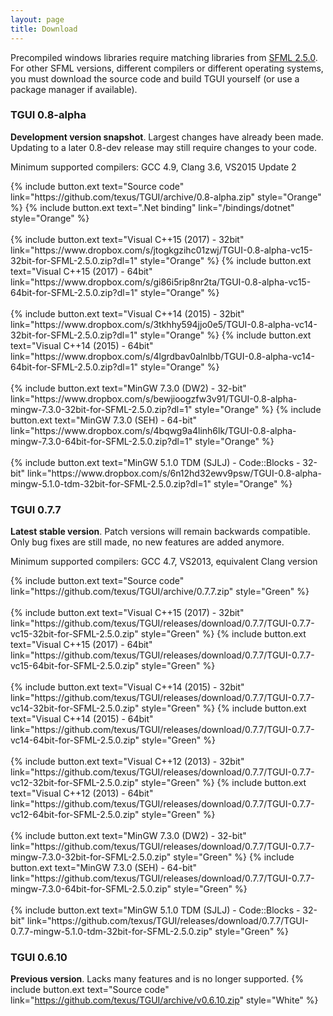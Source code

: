 ```yaml
---
layout: page
title: Download
---
```


Precompiled windows libraries require matching libraries from [SFML 2.5.0](https://www.sfml-dev.org/download/sfml/2.5.0/). For other SFML versions, different compilers or different operating systems, you must download the source code and build TGUI yourself (or use a package manager if available).


### TGUI 0.8-alpha
<b>Development version snapshot</b>. Largest changes have already been made. Updating to a later 0.8-dev release may still require changes to your code.

Minimum supported compilers: GCC 4.9, Clang 3.6, VS2015 Update 2
<p>
  {% include button.ext text="Source code" link="https://github.com/texus/TGUI/archive/0.8-alpha.zip" style="Orange" %}
  {% include button.ext text=".Net binding" link="/bindings/dotnet" style="Orange" %}<br><br>
  {% include button.ext text="Visual C++15 (2017) - 32bit" link="https://www.dropbox.com/s/jtogkgzihc01zwj/TGUI-0.8-alpha-vc15-32bit-for-SFML-2.5.0.zip?dl=1" style="Orange" %}
  {% include button.ext text="Visual C++15 (2017) - 64bit" link="https://www.dropbox.com/s/gi86i5rip8nr2ta/TGUI-0.8-alpha-vc15-64bit-for-SFML-2.5.0.zip?dl=1" style="Orange" %}<br><br>
  {% include button.ext text="Visual C++14 (2015) - 32bit" link="https://www.dropbox.com/s/3tkhhy594jjo0e5/TGUI-0.8-alpha-vc14-32bit-for-SFML-2.5.0.zip?dl=1" style="Orange" %}
  {% include button.ext text="Visual C++14 (2015) - 64bit" link="https://www.dropbox.com/s/4lgrdbav0alnlbb/TGUI-0.8-alpha-vc14-64bit-for-SFML-2.5.0.zip?dl=1" style="Orange" %}<br><br>
  {% include button.ext text="MinGW 7.3.0 (DW2) - 32-bit" link="https://www.dropbox.com/s/bewjioogzfw3v91/TGUI-0.8-alpha-mingw-7.3.0-32bit-for-SFML-2.5.0.zip?dl=1" style="Orange" %}
  {% include button.ext text="MinGW 7.3.0 (SEH) - 64-bit" link="https://www.dropbox.com/s/4bqwg9a4linh6lk/TGUI-0.8-alpha-mingw-7.3.0-64bit-for-SFML-2.5.0.zip?dl=1" style="Orange" %}<br><br>
  {% include button.ext text="MinGW 5.1.0 TDM (SJLJ) - Code::Blocks - 32-bit" link="https://www.dropbox.com/s/6n12hd32ewv9psw/TGUI-0.8-alpha-mingw-5.1.0-tdm-32bit-for-SFML-2.5.0.zip?dl=1" style="Orange" %}
</p>


### TGUI 0.7.7
<b>Latest stable version</b>. Patch versions will remain backwards compatible. Only bug fixes are still made, no new features are added anymore.

Minimum supported compilers: GCC 4.7, VS2013, equivalent Clang version
<p>
  {% include button.ext text="Source code" link="https://github.com/texus/TGUI/archive/0.7.7.zip" style="Green" %}<br><br>
  {% include button.ext text="Visual C++15 (2017) - 32bit" link="https://github.com/texus/TGUI/releases/download/0.7.7/TGUI-0.7.7-vc15-32bit-for-SFML-2.5.0.zip" style="Green" %}
  {% include button.ext text="Visual C++15 (2017) - 64bit" link="https://github.com/texus/TGUI/releases/download/0.7.7/TGUI-0.7.7-vc15-64bit-for-SFML-2.5.0.zip" style="Green" %}<br><br>
  {% include button.ext text="Visual C++14 (2015) - 32bit" link="https://github.com/texus/TGUI/releases/download/0.7.7/TGUI-0.7.7-vc14-32bit-for-SFML-2.5.0.zip" style="Green" %}
  {% include button.ext text="Visual C++14 (2015) - 64bit" link="https://github.com/texus/TGUI/releases/download/0.7.7/TGUI-0.7.7-vc14-64bit-for-SFML-2.5.0.zip" style="Green" %}<br><br>
  {% include button.ext text="Visual C++12 (2013) - 32bit" link="https://github.com/texus/TGUI/releases/download/0.7.7/TGUI-0.7.7-vc12-32bit-for-SFML-2.5.0.zip" style="Green" %}
  {% include button.ext text="Visual C++12 (2013) - 64bit" link="https://github.com/texus/TGUI/releases/download/0.7.7/TGUI-0.7.7-vc12-64bit-for-SFML-2.5.0.zip" style="Green" %}<br><br>
  {% include button.ext text="MinGW 7.3.0 (DW2) - 32-bit" link="https://github.com/texus/TGUI/releases/download/0.7.7/TGUI-0.7.7-mingw-7.3.0-32bit-for-SFML-2.5.0.zip" style="Green" %}
  {% include button.ext text="MinGW 7.3.0 (SEH) - 64-bit" link="https://github.com/texus/TGUI/releases/download/0.7.7/TGUI-0.7.7-mingw-7.3.0-64bit-for-SFML-2.5.0.zip" style="Green" %}<br><br>
  {% include button.ext text="MinGW 5.1.0 TDM (SJLJ) - Code::Blocks - 32-bit" link="https://github.com/texus/TGUI/releases/download/0.7.7/TGUI-0.7.7-mingw-5.1.0-tdm-32bit-for-SFML-2.5.0.zip" style="Green" %}
</p>


### TGUI 0.6.10
<b>Previous version</b>. Lacks many features and is no longer supported.
{% include button.ext text="Source code" link="https://github.com/texus/TGUI/archive/v0.6.10.zip" style="White" %}
